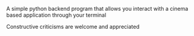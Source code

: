 A simple python backend program that allows you interact with a cinema based application through your terminal




Constructive criticisms are welcome and appreciated
